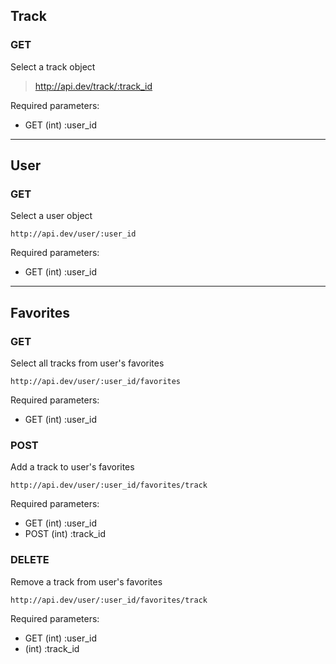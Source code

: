 ## Track

### GET

Select a track object

> 	http://api.dev/track/:track_id

Required parameters:
* GET (int) :user_id

*****

## User

### GET

Select a user object

	http://api.dev/user/:user_id

Required parameters:
* GET (int) :user_id

*****

## Favorites

### GET

Select all tracks from user's favorites

	http://api.dev/user/:user_id/favorites

Required parameters:
* GET (int) :user_id

### POST

Add a track to user's favorites

	http://api.dev/user/:user_id/favorites/track

Required parameters:
* GET (int) :user_id
* POST (int) :track_id

### DELETE

Remove a track from user's favorites

	http://api.dev/user/:user_id/favorites/track

Required parameters:
* GET (int) :user_id
* (int) :track_id